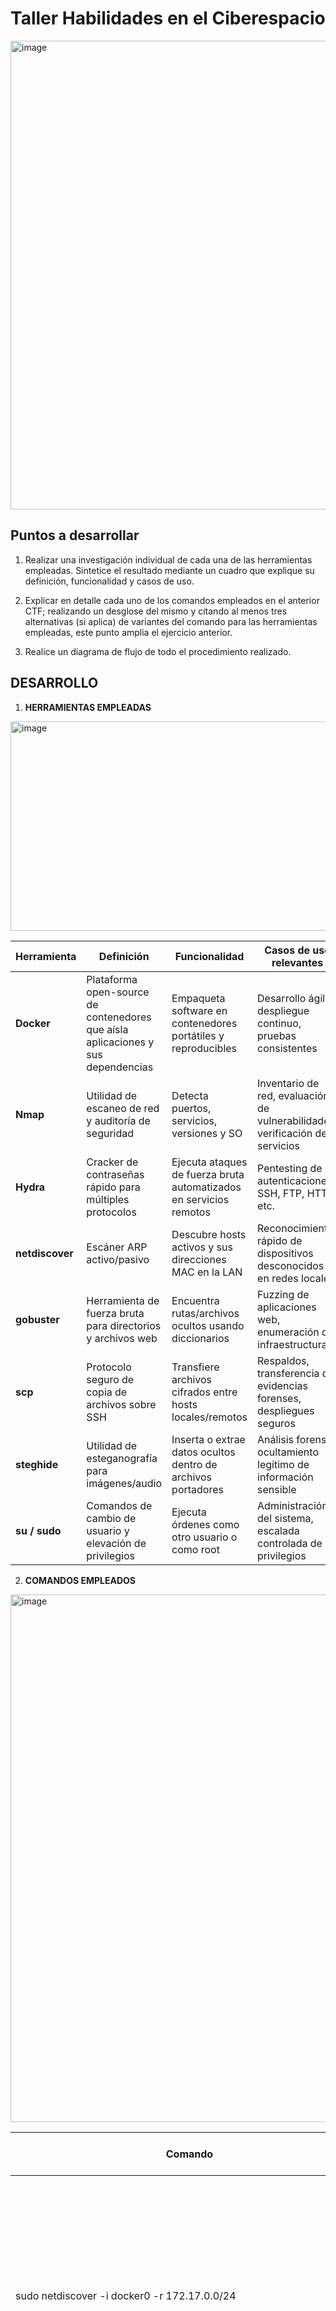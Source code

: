 # Taller Habilidades en el Ciberespacio
<img width="1200" height="750" alt="image" src="https://github.com/user-attachments/assets/db847395-454a-4a61-8a2b-c663e044fd92" />

## **Puntos a desarrollar**

1.	Realizar una investigación individual de cada una de las herramientas empleadas. Sintetice el resultado mediante un cuadro que explique su definición, funcionalidad y casos de uso.

2.	Explicar en detalle cada uno de los comandos empleados en el anterior CTF; realizando un desglose del mismo y citando al menos tres alternativas (si aplica) de variantes del comando para las herramientas empleadas, este punto amplia el ejercicio anterior.

3.	Realice un diagrama de flujo de todo el procedimiento realizado.

## **DESARROLLO**

1.	**HERRAMIENTAS EMPLEADAS**
 <img width="750" height="335" alt="image" src="https://github.com/user-attachments/assets/e3fa488e-02ca-4149-8ead-d5919734ead8" />

| Herramienta | Definición | Funcionalidad | Casos de uso relevantes |
|-------------|-----------|--------------|-------------------------|
| **Docker** | Plataforma open-source de contenedores que aísla aplicaciones y sus dependencias | Empaqueta software en contenedores portátiles y reproducibles | Desarrollo ágil, despliegue continuo, pruebas consistentes |
| **Nmap** | Utilidad de escaneo de red y auditoría de seguridad | Detecta puertos, servicios, versiones y SO | Inventario de red, evaluación de vulnerabilidades, verificación de servicios |
| **Hydra** | Cracker de contraseñas rápido para múltiples protocolos | Ejecuta ataques de fuerza bruta automatizados en servicios remotos | Pentesting de autenticaciones SSH, FTP, HTTP, etc. |
| **netdiscover** | Escáner ARP activo/pasivo | Descubre hosts activos y sus direcciones MAC en la LAN | Reconocimiento rápido de dispositivos desconocidos en redes locales |
| **gobuster** | Herramienta de fuerza bruta para directorios y archivos web | Encuentra rutas/archivos ocultos usando diccionarios | Fuzzing de aplicaciones web, enumeración de infraestructura |
| **scp** | Protocolo seguro de copia de archivos sobre SSH | Transfiere archivos cifrados entre hosts locales/remotos | Respaldos, transferencia de evidencias forenses, despliegues seguros |
| **steghide** | Utilidad de esteganografía para imágenes/audio | Inserta o extrae datos ocultos dentro de archivos portadores | Análisis forense, ocultamiento legítimo de información sensible |
| **su / sudo** | Comandos de cambio de usuario y elevación de privilegios | Ejecuta órdenes como otro usuario o como root | Administración del sistema, escalada controlada de privilegios |

2.	**COMANDOS EMPLEADOS**
<img width="1500" height="844" alt="image" src="https://github.com/user-attachments/assets/41566649-2c2d-4bef-a4e7-eaa95ed330e5" />

| Comando                                                                                           | Función detallada                                                                                                                                                                                                                          | Parámetros y variantes clave                                                                                                                                                                                                       | Caso real ampliado y contextualizado                                                                                                                          |
|---------------------------------------------------------------------------------------------------|-------------------------------------------------------------------------------------------------------------------------------------------------------------------------------------------------------------------------------------------|-----------------------------------------------------------------------------------------------------------------------------------------------------------------------------------------------------------------------------------|---------------------------------------------------------------------------------------------------------------------------------------------------------------|
| sudo netdiscover -i docker0 -r 172.17.0.0/24                                                      | Escanea la interfaz indicada (`docker0`) en el rango 172.17.0.0/24 buscando hosts activos mediante paquetes ARP, útil para descubrir dispositivos conectados a una red no documentada o dinámica. Evalúa visibilidad y segmentación de redes.                   | `-i docker0` (define la interfaz); `-r 172.17.0.0/24` (rango IP a analizar).<br>`-P` (modo pasivo, solo escucha);<br>`-s <intervalo>` (controla frecuencia de escaneo para adaptarse a redes lentas o muy activas).             | En una universidad, tras realizar un mantenimiento físico a los routers y switches, se sospecha que dispositivos IoT no autorizados se han reconectado. Se emplea netdiscover para identificar y eliminar riesgos de espionaje o saturación.         |
| sudo nmap --min-rate 5000 -p- -sS -sV 172.17.0.2                                                  | Realiza un escaneo muy rápido de todos los puertos TCP en el host, identificando no solo puertos abiertos, sino también intentando determinar el tipo exacto de servicio y su versión. Permite identificar superficies de ataque y evaluar exposición a vulnerabilidades.                   | `--min-rate 5000` (fuerza velocidad alta);<br>`-p-` (todos los puertos),<br>`-sS` (SYN scan para evitar conexiones completas);<br>`-sV` (detección y banner grabbing de versiones).<br>Alternativas: `-O` (detección SO), `-A` (escaneo avanzado),<br>`-sU` (explora UDP). | Tras una actualización masiva de servidores web municipales, el área de TI realiza este escaneo para mitigar la ventana de exposición accidental de servicios críticos como SSH, bases de datos o aplicaciones sin protección por firewall.                 |
| gobuster dir -u http://172.17.0.2/ -w /usr/share/wordlists/dirbuster/directory-list-2.3-medium.txt | Ejecuta ataques de fuerza bruta dirigidos a la detección de directorios y archivos ocultos en aplicaciones web, descubriendo rutas no documentadas o protegidas por omisión. Es esencial en análisis de seguridad web y pruebas de caja negra.                                   | `dir` (modo exploración por carpetas);<br>`-u` (URL de destino);<br>`-w` (lista de posibles nombres de directorios/archivos).<br>Variantes:<br>`-t <num>` (cantidad de hilos concurrentes);<br>`-x <.ext>` (busca archivos con extensiones específicas).       | Tras una auditoría, se detectan múltiples scripts de administración web inadvertidos en un portal de compras, lo que permite al equipo de seguridad recomendar bloqueos y actualizaciones de permisos sobre rutas sensibles expuestas.                        |
| hydra -l carlota -P /usr/share/wordlists/rockyou.txt ssh://172.17.0.2 -t 10                       | Permite realizar pruebas de fuerza bruta sobre servicios con autenticación, en este caso SSH, para validar robustez de credenciales de acceso y exponer posibles contraseñas débiles o predecibles. Facilita pruebas controladas ante normativas de ciberseguridad.                 | `-l carlota` (usuario objetivo);<br>`-P` (ruta al diccionario de contraseñas);<br>`-t 10` (10 hilos en paralelo).<br>Variantes:<br>`-L` (lista de usuarios),<br>`-M` (lista de IPs como objetivo múltiple),<br>`-s` (puerto personalizado).           | Un perito audita una fintech a solicitud judicial, simulando un atacante que busca acceder a cuentas de empleados vulnerables; de este modo se consigna evidencia técnica para planes de remediación y posibles acciones legales por negligencia en contraseñas. |
| scp carlota@172.17.0.2:/home/carlota/Desktop/fotos/vacaciones/imagen.jpg /home/kali/Documents/amor| Transfiere archivos de forma segura y autenticada sobre SSH desde un host remoto, garantizando confidencialidad en la copia y conservando atributos originales. Suele usarse para análisis forense o migraciones seguras.                                                        | `-r` (transferencia recursiva de directorios);<br>`-P <puerto>` (SSH en puerto no estándar).<br>Admite rutas relativas/absolutas y se utiliza en scripts automatizados para respaldo.                                                    | Un equipo de TI automatiza el respaldo de configuraciones y logs críticos de routers ubicados en 15 sucursales diferentes, empleando cron para transferir nightly snapshots al servidor central de la clínica sin brechas de seguridad.                            |
| steghide --extract -sf imagen.jpg                                                                 | Extrae información incrustada ocultamente en archivos portadores (imagen, audio, etc.) mediante técnicas de esteganografía digital. Útil en análisis forense digital, investigaciones sobre fugas de información o manipulación de evidencia digital.                           | `--extract` (inicia extracción);<br>`-sf` (archivo portador a analizar).<br>Variantes:<br>`--embed` (opera en modo ocultar),<br>`-p` (requiere contraseña, seguridad adicional para estegoanálisis sin acceso autorizado).                          | Tras detectar tráfico inusual, analistas forenses revisan imágenes de una campaña escolar encontrando información curricular confidencial en archivos jpg, lo que activa protocolos de protección de datos y reporte a autoridades educativas.                     |
| su oscar / sudo /usr/bin/ruby -e 'exec "/bin/bash"'                                               | Cambia de usuario dentro del sistema o ejecuta comandos como otro usuario, y escalada de privilegios a root sin uso convencional de sudoers. Indispensable en escenarios de hardening, auditorías de cuentas privilegiadas y detección de abuso de permisos en sistemas Unix. | `su oscar` (cambio efectivo de usuario);<br>`sudo /usr/bin/ruby -e 'exec "/bin/bash"'` (obtiene shell root usando exploit de sudo NOPASSWD).<br>`-c <comando>` (ejecuta comandos específicos),<br>`-u <usuario>` (define el usuario objetivo).        | Un análisis forense en servidores críticos revela uso indebido de privilegios al encontrar evidencia de escaladas a root con herramientas no justificadas, permitiendo auditar logs y presentar pruebas ante la dirección jurídica en casos de incidentes graves.           |

   # **Ejemplos prácticos y salidas esperadas**

| Herramienta   | Comando de ejemplo                                               | Salida esperada resumida                                   |
|---------------|------------------------------------------------------------------|------------------------------------------------------------|
| netdiscover   | `sudo netdiscover -i eth0 -r 192.168.1.0/24`                     | Lista de IPs detectadas, MAC y fabricantes                 |
| nmap          | `sudo nmap -sS -p 22,80 192.168.1.10`                            | Detalle: puerto 22 (ssh) abierto, puerto 80 (http) cerrado |
| gobuster      | `gobuster dir -u http://192.168.1.15/ -w /tmp/miniwordlist.txt`  | `/admin (Status: 301)`, `/login (Status: 200)`             |

3.	** DIAGRAMA DE FLUJO DEL EJERCICIO**

```mermaid
graph TD
    A[Inicio: Acceder a DockerLabs.es]
    B[Descargar el reto 'Amor']
    C[Copiar laboratorio a Kali con SCP]
    D{¿Docker instalado?}
    E[Instalar Docker si es necesario]
    F[Desplegar con ./auto_deploy.sh]
    G[Máquina creada en 172.17.0.2]
    H[Revisar interfaces con ip add]
    I[Detectar hosts con netdiscover]
    J[Escanear puertos con nmap]
    K[Puertos abiertos: 22 y 80]
    L[Acceso web en puerto 80]
    M[Fuzzing con gobuster]
    N[Usuarios encontrados: carlota y juan]
    O[Bruteforce SSH con hydra]
    P[Credenciales encontradas]
    Q[Descargar imagen.jpg con scp]
    R[Analizar imagen con steghide]
    S[Extraer datos con base64 -d]
    T[Nuevas credenciales]
    U[Cambiar a usuario oscar]
    V[Verificar sudo con sudo -l]
    W[Escalar privilegios con sudo ruby]
    X[Obtener root con whoami]
    Y[Fin]

    A --> B --> C --> D
    D -- No --> E --> F
    D -- Sí --> F
    F --> G --> H --> I --> J --> K --> L --> M --> N --> O --> P --> Q --> R --> S --> T --> U --> V --> W --> X --> Y
```

# **REFERENCIAS**

1.	CBT Nuggets. (s.f.). Nmap Flags: What They Are & When to Use Them. Recuperado de https://www.cbtnuggets.com/blog/certifications/security/nmap-flags-what-they-are-when-to-use-them
2.	StationX. (s.f.). The Ultimate Nmap Cheat Sheet. Recuperado de https://www.stationx.net/nmap-cheat-sheet/
3.	CyberKraft Training. (2023). The Ultimate Nmap Cheat Sheet. Recuperado de https://cyberkrafttraining.com/blog/ultimate-nmap-cheat-sheet/
4.	Armur AI. (2023). Brute Forcing SSH Connections with Hydra [Tutorial]. Recuperado de https://armur.ai/tutorials/hydra/hydra/brute_force_ssh_connections/
5.	Kali Linux. (s.f.). Hydra | Kali Linux Tools. Recuperado de https://www.kali.org/tools/hydra/
6.	Mermaid.js. (s.f.). Mermaid Live Editor. Recuperado de https://mermaid.live/



